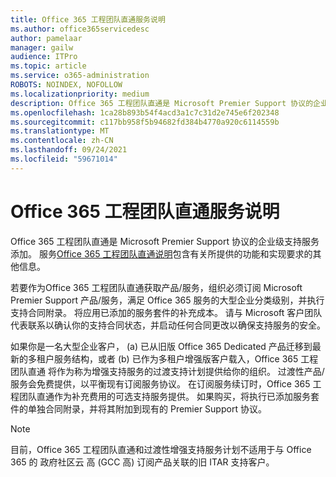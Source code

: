 ```yaml
---
title: Office 365 工程团队直通服务说明
ms.author: office365servicedesc
author: pamelaar
manager: gailw
audience: ITPro
ms.topic: article
ms.service: o365-administration
ROBOTS: NOINDEX, NOFOLLOW
ms.localizationpriority: medium
description: Office 365 工程团队直通是 Microsoft Premier Support 协议的企业级支持服务添加。 服务Office 365 工程团队直通说明包含有关所提供的功能和实现要求的其他信息。
ms.openlocfilehash: 1ca28b893b54f4acd3a1c7c31d2e745e6f202348
ms.sourcegitcommit: c117bb958f5b94682fd384b4770a920c6114559b
ms.translationtype: MT
ms.contentlocale: zh-CN
ms.lasthandoff: 09/24/2021
ms.locfileid: "59671014"
---
```

# <a name="office-365-engineering-direct-service-description"></a>Office 365 工程团队直通服务说明

Office 365 工程团队直通是 Microsoft Premier Support 协议的企业级支持服务添加。 服务[Office 365 工程团队直通说明](https://github.com/MicrosoftDocs/OfficeDocs-O365ServiceDescriptions/blob/master/Office%20365%20Engineering%20Direct%20-%20Svc%20Desc%20(25mar2019).pdf)包含有关所提供的功能和实现要求的其他信息。

若要作为Office 365 工程团队直通获取产品/服务，组织必须订阅 Microsoft Premier Support 产品/服务，满足 Office 365 服务的大型企业分类级别，并执行支持合同附录。 将应用已添加的服务套件的补充成本。 请与 Microsoft 客户团队代表联系以确认你的支持合同状态，并启动任何合同更改以确保支持服务的安全。 

如果你是一名大型企业客户， (a) 已从旧版 Office 365 Dedicated 产品迁移到最新的多租户服务结构，或者 (b) 已作为多租户增强版客户载入，Office 365 工程团队直通 将作为称为增强支持服务的过渡支持计划提供给你的组织。 过渡性产品/服务会免费提供，以平衡现有订阅服务协议。 在订阅服务续订时，Office 365 工程团队直通作为补充费用的可选支持服务提供。 如果购买，将执行已添加服务套件的单独合同附录，并将其附加到现有的 Premier Support 协议。

> [!NOTE]
> 目前，Office 365 工程团队直通和过渡性增强支持服务计划不适用于与 Office 365 的 政府社区云 高 (GCC 高) 订阅产品关联的旧 ITAR 支持客户。
